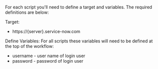 For each script you'll need to define a target and variables. The required definitions are below:

Target:
- https://{server}.service-now.com

Define Variables:
For all scripts these variables will need to be defined at the top of the workflow: 
- username - user name of login user
- password - password of login user
